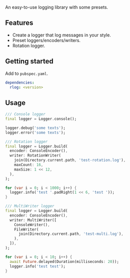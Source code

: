 An easy-to-use logging library with some presets.

## Features

- Create a logger that log messages in your style.
- Preset loggers/encoders/writers.
- Rotation logger.

## Getting started

Add to `pubspec.yaml`.

```yaml
dependencies:
  rlog: <version>
```

## Usage

```dart
/// Console logger
final logger = Logger.console();

logger.debug('some texts');
logger.error('some texts');
```

```dart
/// Rotation logger
final logger = Logger.build(
  encoder: ConsoleEncoder(),
  writer: RotationWriter(
    join(Directory.current.path, 'test-rotation.log'),
    maxCount: 16,
    maxSize: 1 << 12,
  ),
);

for (var i = 0; i < 1000; i++) {
  logger.info('test '.padRight(1 << 6, 'test '));
}
```

```dart
/// MultiWriter logger
final logger = Logger.build(
  encoder: ConsoleEncoder(),
  writer: MultiWriter([
    ConsoleWriter(),
    FileWriter(
      join(Directory.current.path, 'test-multi.log'),
    ),
  ]),
);

for (var i = 0; i < 10; i++) {
  await Future.delayed(Duration(milliseconds: 20));
  logger.info('test test');
}
```
